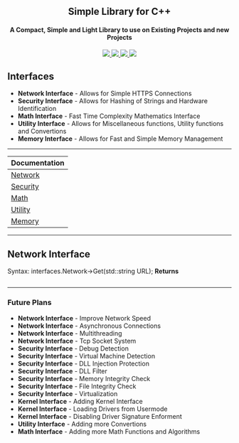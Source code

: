 
<p align="center">
 <h2 align="center">Simple Library for C++</h2>
 <h4 align="center">A Compact, Simple and Light Library to use on Existing Projects and new Projects</h4>
 <p align="center"></p>
</p>

<p align="center">
 
 <a href="https://en.wikipedia.org/wiki/C%2B%2B">
      <img src="https://img.shields.io/badge/language-C%2B%2B-%23f34b7d.svg?style=for-the-badge&logo=appveyor"/>
    </a>
    <a href="https://en.wikipedia.org/wiki/Microsoft_Windows">
      <img src="https://img.shields.io/badge/platform-Windows-0078d7.svg?style=for-the-badge&logo=appveyor"/>
    </a>
 
 <a href="https://en.wikipedia.org/wiki/Cheating_in_online_games">
      <img src="https://img.shields.io/badge/arch-x86-red.svg?style=for-the-badge&logo=appveyor"/>
    </a>
 
 <a href="https://en.wikipedia.org/wiki/Cheating_in_online_games">
      <img src="https://img.shields.io/badge/License-MIT-e49eff?style=for-the-badge&logo=appveyor"/>
    </a>
 
 
    
  </p>



## Interfaces
*   **Network Interface** - Allows for Simple HTTPS Connections
*   **Security Interface** - Allows for Hashing of Strings and Hardware Identification
*   **Math Interface** - Fast Time Complexity Mathematics Interface
*   **Utility Interface** - Allows for Miscellaneous functions, Utility functions and Convertions
*   **Memory Interface** - Allows for Fast and Simple Memory Management


---


<a name="-1"></a>

|Documentation|
|--------|
|[Network](#0)|
|[Security](#1)|
|[Math](#2)|
|[Utility](#3)|
|[Memory](#4)|

---
## <a name="0"></a>Network Interface

Syntax: interfaces.Network->Get(std::string URL);
**Returns** 
```cpp
```
  
---











### Future Plans

  *   **Network Interface** - Improve Network Speed
  *   **Network Interface** - Asynchronous Connections
  *   **Network Interface** - Multithreading
  *   **Network Interface** - Tcp Socket System
  *   **Security Interface** - Debug Detection
  *   **Security Interface** - Virtual Machine Detection
  *   **Security Interface** - DLL Injection Protection
  *   **Security Interface** - DLL Filter
  *   **Security Interface** - Memory Integrity Check
  *   **Security Interface** - File Integrity Check
  *   **Security Interface** - Virtualization
  *   **Kernel Interface** - Adding Kernel Interface
  *   **Kernel Interface** - Loading Drivers from Usermode
  *   **Kernel Interface** - Disabling Driver Signature Enforment
  *   **Utility Interface** - Adding more Convertions
  *   **Math Interface** - Adding more Math Functions and Algorithms





